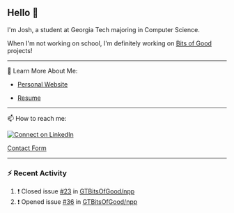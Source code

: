 ## Hello 👋

I'm Josh, a student at Georgia Tech majoring in Computer Science.

When I'm not working on school, I'm definitely working on [Bits of Good](https://bitsofgood.org) projects!

---

📖 Learn More About Me:

* [Personal Website](https://mcfarl.in)

* [Resume](https://www.dropbox.com/s/xak4fdv0h2ghhhy/JoshuaMcFarlin_Resume.pdf?dl=0)

---

📫 How to reach me:

[![Connect on LinkedIn](https://img.shields.io/badge/--linkedin?label=LinkedIn&logo=LinkedIn&style=social)](https://www.linkedin.com/in/joshmcfarlin)

[Contact Form](https://mcfarl.in/contact)

---

### :zap: Recent Activity

<!--START_SECTION:activity-->
1. ❗️ Closed issue [#23](https://github.com/GTBitsOfGood/npp/issues/23) in [GTBitsOfGood/npp](https://github.com/GTBitsOfGood/npp)
2. ❗️ Opened issue [#36](https://github.com/GTBitsOfGood/npp/issues/36) in [GTBitsOfGood/npp](https://github.com/GTBitsOfGood/npp)
<!--END_SECTION:activity-->
